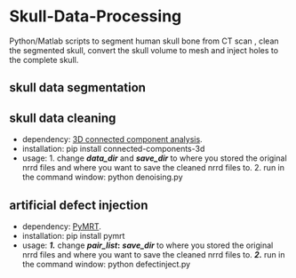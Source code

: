 # Skull-Data-Processing
Python/Matlab scripts to segment human skull bone from CT scan , clean the segmented skull, convert the skull volume to mesh and inject holes to the complete skull.

## skull data segmentation


## skull data cleaning
* dependency:   [3D connected component analysis](https://pypi.org/project/connected-components-3d/).
* installation:  pip install connected-components-3d
* usage: 1. change  **_data_dir_** and **_save_dir_** to where you stored the original nrrd files and where you want to save the cleaned   nrrd files to. 2. run in the command window:  python denoising.py


## artificial defect injection
* dependency:   [PyMRT](https://pypi.org/project/pymrt/).
* installation:  pip install pymrt
* usage: **_1._** change  **_pair_list_:** 
**_save_dir_** to where you stored the original nrrd files and where you want to save the cleaned   nrrd files to. **_2._** run in the command window:  python defectinject.py








